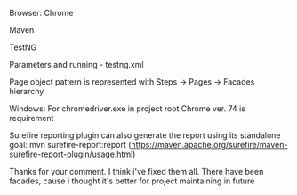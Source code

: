 Browser: Chrome

Maven

TestNG

Parameters and running - testng.xml

Page object pattern is represented with Steps -> Pages -> Facades hierarchy


Windows:
For chromedriver.exe in project root Chrome ver. 74 is requirement


Surefire reporting plugin can also generate the report using its standalone goal:
mvn surefire-report:report
(https://maven.apache.org/surefire/maven-surefire-report-plugin/usage.html)


Thanks for your comment. I think i've fixed them all. There have been facades, cause i thought it's better for project maintaining in future
